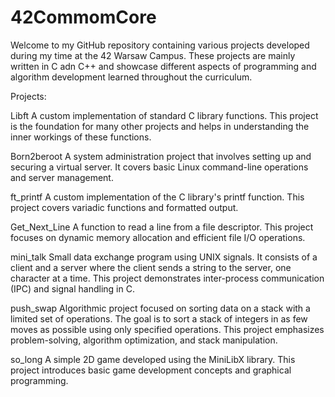 # 42CommomCore

Welcome to my GitHub repository containing various projects developed during my time at the 42 Warsaw Campus.
These projects are mainly written in C adn C++ and showcase different aspects of programming and algorithm development learned throughout the curriculum.

Projects:

Libft
A custom implementation of standard C library functions. This project is the foundation for many other projects and helps in understanding the inner workings of these functions.

Born2beroot
A system administration project that involves setting up and securing a virtual server. It covers basic Linux command-line operations and server management.

ft_printf
A custom implementation of the C library's printf function. This project covers variadic functions and formatted output.

Get_Next_Line
A function to read a line from a file descriptor. This project focuses on dynamic memory allocation and efficient file I/O operations.

mini_talk
Small data exchange program using UNIX signals. It consists of a client and a server where the client sends a string to the server, one character at a time. This project demonstrates inter-process communication (IPC) and signal handling in C.

push_swap
Algorithmic project focused on sorting data on a stack with a limited set of operations. The goal is to sort a stack of integers in as few moves as possible using only specified operations. This project emphasizes problem-solving, algorithm optimization, and stack manipulation.

so_long
A simple 2D game developed using the MiniLibX library. This project introduces basic game development concepts and graphical programming.
